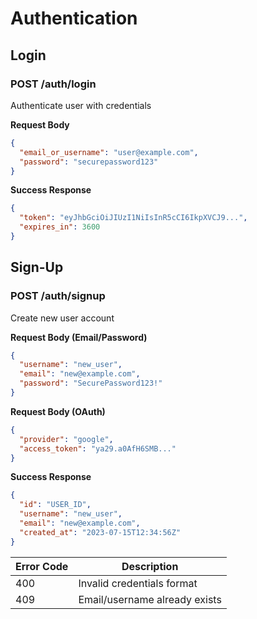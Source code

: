# Authentication

## Login

### POST /auth/login

Authenticate user with credentials

**Request Body**
```json
{
  "email_or_username": "user@example.com",
  "password": "securepassword123"
}
```

**Success Response**
```json
{
  "token": "eyJhbGciOiJIUzI1NiIsInR5cCI6IkpXVCJ9...",
  "expires_in": 3600
}
```

## Sign-Up

### POST /auth/signup

Create new user account

**Request Body (Email/Password)**
```json
{
  "username": "new_user",
  "email": "new@example.com",
  "password": "SecurePassword123!"
}
```

**Request Body (OAuth)**
```json
{
  "provider": "google",
  "access_token": "ya29.a0AfH6SMB..."
}
```

**Success Response**
```json
{
  "id": "USER_ID",
  "username": "new_user",
  "email": "new@example.com",
  "created_at": "2023-07-15T12:34:56Z"
}
```

| Error Code | Description                  |
|------------|------------------------------|
| 400        | Invalid credentials format  |
| 409        | Email/username already exists|